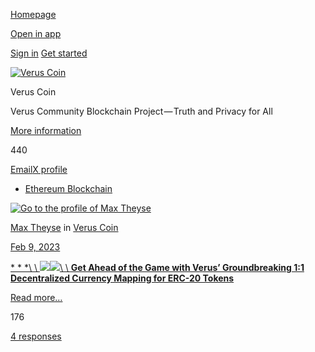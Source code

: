 [Homepage](https://medium.com/)

[Open in app](https://rsci.app.link/?%24canonical_url=https%3A%2F%2Fmedium.com/veruscoin%3F~feature=LoMobileNavBar&~channel=ShowCollectionHome&~stage=m2)

[Sign in](https://medium.com/m/signin?redirect=https%3A%2F%2Fmedium.com%2Fveruscoin%2Ftagged%2Fethereum-blockchain&source=--------------------------nav_reg&operation=login) [Get started](https://medium.com/m/signin?redirect=https%3A%2F%2Fmedium.com%2Fveruscoin%2Ftagged%2Fethereum-blockchain&source=--------------------------nav_reg&operation=register)

[![Verus Coin](https://cdn-images-1.medium.com/fit/c/72/72/1*icQiqanl8-WwUHzWxLgNkg.png)](https://medium.com/veruscoin "Go to Verus Coin")

Verus Coin

Verus Community Blockchain Project — Truth and Privacy for All

[More information](https://medium.com/veruscoin/about)

440

[Email](mailto:mike@veruscoin.io "Email")[X profile](https://twitter.com/VerusCoin "X profile")

- [Ethereum Blockchain](https://medium.com/tag/ethereum-blockchain)

[![Go to the profile of Max Theyse](https://cdn-images-1.medium.com/fit/c/72/72/2*wB0L_50mdCxD-Vg8_OvUwQ.png)](https://medium.com/@meyse)

[Max Theyse](https://medium.com/@meyse?source=---------0-----------------------) in [Verus Coin](https://medium.com/veruscoin?source=---------0-----------------------)

[Feb 9, 2023](https://medium.com/veruscoin/get-ahead-of-the-game-with-verus-groundbreaking-1-1-decentralized-currency-mapping-for-erc-20-cc23584a7037?source=---------0-----------------------)

[* * *\\
\\
![](https://cdn-images-1.medium.com/freeze/fit/t/60/18/1*EYSL6whomrDqqoZdz-41Gg.png?q=20)![](https://cdn-images-1.medium.com/fit/t/1600/480/1*EYSL6whomrDqqoZdz-41Gg.png)\\
\\
**Get Ahead of the Game with Verus’ Groundbreaking 1:1 Decentralized Currency Mapping for ERC-20 Tokens**](https://medium.com/veruscoin/get-ahead-of-the-game-with-verus-groundbreaking-1-1-decentralized-currency-mapping-for-erc-20-cc23584a7037?source=---------0-----------------------)

[Read more…](https://medium.com/veruscoin/get-ahead-of-the-game-with-verus-groundbreaking-1-1-decentralized-currency-mapping-for-erc-20-cc23584a7037?source=---------0-----------------------)

176

[4 responses](https://medium.com/veruscoin/get-ahead-of-the-game-with-verus-groundbreaking-1-1-decentralized-currency-mapping-for-erc-20-cc23584a7037?source=---------0-----------------------#--responses)